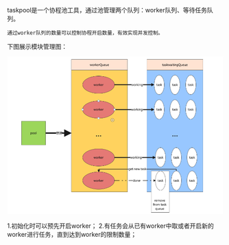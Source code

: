 taskpool是一个协程池工具，通过池管理两个队列：worker队列、等待任务队列。

    通过worker队列的数量可以控制协程开启数量，有效实现并发控制。
下图展示模块管理图：

![img.png](img.png)

1.初始化时可以预先开启worker；
2.有任务会从已有worker中取或者开启新的worker进行任务，直到达到worker的限制数量；
